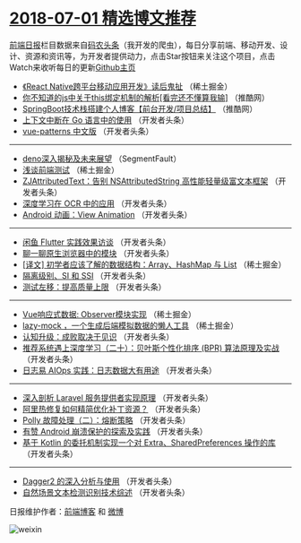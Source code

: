 # [2018-07-01 精选博文推荐](https://toutiao.qdkfweb.cn/date/2018/07/01)

[前端日报](https://qdkfweb.cn/c/news)栏目数据来自[码农头条](https://toutiao.qdkfweb.cn/)（我开发的爬虫），每日分享前端、移动开发、设计、资源和资讯等，为开发者提供动力，点击Star按钮来关注这个项目，点击Watch来收听每日的更新[Github主页](https://github.com/kujian/frontendDaily)
* [《React Native跨平台移动应用开发》读后鬼扯](https://toutiao.qdkfweb.cn/79022.html) （稀土掘金）
* [你不知道的js中关于this绑定机制的解析[看完还不懂算我输]](https://toutiao.qdkfweb.cn/79047.html) （推酷网）
* [SpringBoot技术栈搭建个人博客【前台开发/项目总结】](https://toutiao.qdkfweb.cn/79048.html) （推酷网）
* [上下文中断在 Go 语言中的使用](https://toutiao.qdkfweb.cn/79052.html) （开发者头条）
* [vue-patterns 中文版](https://toutiao.qdkfweb.cn/79056.html) （开发者头条）

***
* [deno深入揭秘及未来展望](https://toutiao.qdkfweb.cn/79020.html) （SegmentFault）
* [浅谈前端测试](https://toutiao.qdkfweb.cn/79021.html) （稀土掘金）
* [ZJAttributedText：告别 NSAttributedString 高性能轻量级富文本框架](https://toutiao.qdkfweb.cn/79032.html) （开发者头条）
* [深度学习在 OCR 中的应用](https://toutiao.qdkfweb.cn/79033.html) （开发者头条）
* [Android 动画：View Animation](https://toutiao.qdkfweb.cn/79059.html) （开发者头条）

***
* [闲鱼 Flutter 实践效果访谈](https://toutiao.qdkfweb.cn/79026.html) （开发者头条）
* [聊一聊原生浏览器中的模块](https://toutiao.qdkfweb.cn/79060.html) （开发者头条）
* [[译文] 初学者应该了解的数据结构：Array、HashMap 与 List](https://toutiao.qdkfweb.cn/79023.html) （稀土掘金）
* [隔离级别、SI 和 SSI](https://toutiao.qdkfweb.cn/79061.html) （开发者头条）
* [测试左移：提高质量上限](https://toutiao.qdkfweb.cn/79027.html) （开发者头条）

***
* [Vue响应式数据: Observer模块实现](https://toutiao.qdkfweb.cn/79050.html) （稀土掘金）
* [lazy-mock ，一个生成后端模拟数据的懒人工具](https://toutiao.qdkfweb.cn/79024.html) （稀土掘金）
* [认知升级：成败取决于见识](https://toutiao.qdkfweb.cn/79054.html) （开发者头条）
* [推荐系统遇上深度学习（二十）：贝叶斯个性化排序 (BPR) 算法原理及实战](https://toutiao.qdkfweb.cn/79025.html) （开发者头条）
* [日志易 AIOps 实践：日志数据大有用途](https://toutiao.qdkfweb.cn/79028.html) （开发者头条）

***
* [深入剖析 Laravel 服务提供者实现原理](https://toutiao.qdkfweb.cn/79053.html) （开发者头条）
* [阿里热修复如何精简优化补丁资源？](https://toutiao.qdkfweb.cn/79029.html) （开发者头条）
* [Polly 故障处理（二）：熔断策略](https://toutiao.qdkfweb.cn/79055.html) （开发者头条）
* [有赞 Android 崩溃保护的探索及实践](https://toutiao.qdkfweb.cn/79030.html) （开发者头条）
* [基于 Kotlin 的委托机制实现一个对 Extra、SharedPreferences 操作的库](https://toutiao.qdkfweb.cn/79031.html) （开发者头条）

***
* [Dagger2 的深入分析与使用](https://toutiao.qdkfweb.cn/79057.html) （开发者头条）
* [自然场景文本检测识别技术综述](https://toutiao.qdkfweb.cn/79058.html) （开发者头条）

日报维护作者：[前端博客](https://qdkfweb.cn/) 和 [微博](https://qdkfweb.cn/go/weibo)

![weixin](https://user-images.githubusercontent.com/3055447/38468989-651132ac-3b80-11e8-8e6b-15122322a9d7.png)